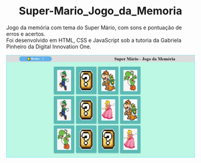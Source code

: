 <h1 align="center">
   Super-Mario_Jogo_da_Memoria
</h1>

Jogo da memória com tema do Super Mário, com sons e pontuação de erros e acertos.   
Foi desenvolvido em HTML, CSS e JavaScript sob a tutoria da Gabriela Pinheiro da Digital Innovation One.   

 ![Jogo da Memoria](img/Jogo-da-Memoria-Com-Super-Mario.jpg)   
